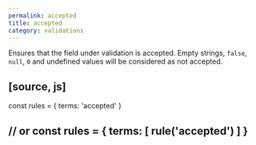 ```yaml
---
permalink: accepted
title: accepted
category: validations
---
```


Ensures that the field under validation is accepted.
Empty strings, `false`, `null`, `0` and undefined
values will be considered as not accepted.
 
[source, js]
----
const rules = {
  terms: 'accepted'
}
 
// or
const rules = {
  terms: [
    rule('accepted')
  ]
}
----